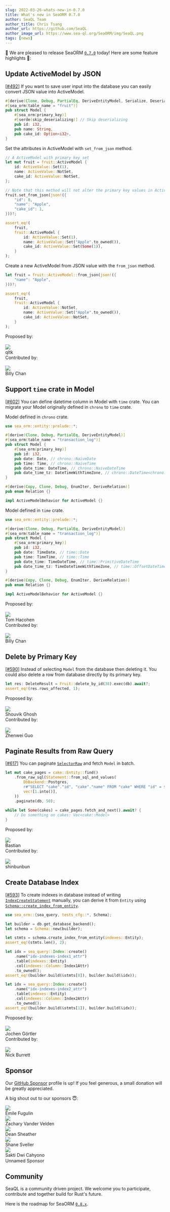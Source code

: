 ```yaml
---
slug: 2022-03-26-whats-new-in-0.7.0
title: What's new in SeaORM 0.7.0
author: SeaQL Team
author_title: Chris Tsang
author_url: https://github.com/SeaQL
author_image_url: https://www.sea-ql.org/SeaORM/img/SeaQL.png
tags: [news]
---
```


🎉 We are pleased to release SeaORM [`0.7.0`](https://github.com/SeaQL/sea-orm/releases/tag/0.7.0) today! Here are some feature highlights 🌟:

## Update ActiveModel by JSON

[[#492](https://github.com/SeaQL/sea-orm/pull/492)] If you want to save user input into the database you can easily convert JSON value into ActiveModel.

```rust
#[derive(Clone, Debug, PartialEq, DeriveEntityModel, Serialize, Deserialize)]
#[sea_orm(table_name = "fruit")]
pub struct Model {
    #[sea_orm(primary_key)]
    #[serde(skip_deserializing)] // Skip deserializing
    pub id: i32,
    pub name: String,
    pub cake_id: Option<i32>,
}
```

Set the attributes in ActiveModel with `set_from_json` method.

```rust
// A ActiveModel with primary key set
let mut fruit = fruit::ActiveModel {
    id: ActiveValue::Set(1),
    name: ActiveValue::NotSet,
    cake_id: ActiveValue::NotSet,
};

// Note that this method will not alter the primary key values in ActiveModel
fruit.set_from_json(json!({
    "id": 8,
    "name": "Apple",
    "cake_id": 1,
}))?;

assert_eq!(
    fruit,
    fruit::ActiveModel {
        id: ActiveValue::Set(1),
        name: ActiveValue::Set("Apple".to_owned()),
        cake_id: ActiveValue::Set(Some(1)),
    }
);
```

Create a new ActiveModel from JSON value with the `from_json` method.

```rust
let fruit = fruit::ActiveModel::from_json(json!({
    "name": "Apple",
}))?;

assert_eq!(
    fruit,
    fruit::ActiveModel {
        id: ActiveValue::NotSet,
        name: ActiveValue::Set("Apple".to_owned()),
        cake_id: ActiveValue::NotSet,
    }
);
```

<div class="row">
    <div class="col col--6 margin-bottom--md">
        Proposed by:
        <br/><br/>
        <div class="avatar">
            <a class="avatar__photo-link avatar__photo avatar__photo--sm" href="https://github.com/qyihua">
                <img src="https://avatars.githubusercontent.com/u/13034668?v=4" />
            </a>
            <div class="avatar__intro">
                <div class="avatar__name">
                    qltk
                </div>
            </div>
        </div>
    </div>
    <div class="col col--6 margin-bottom--md">
        Contributed by:
        <br/><br/>
        <div class="avatar">
            <a class="avatar__photo-link avatar__photo avatar__photo--sm" href="https://github.com/billy1624">
                <img src="https://avatars.githubusercontent.com/u/30400950?v=4" />
            </a>
            <div class="avatar__intro">
                <div class="avatar__name">
                    Billy Chan
                </div>
            </div>
        </div>
    </div>
</div>

## Support `time` crate in Model

[[#602](https://github.com/SeaQL/sea-orm/pull/602)] You can define datetime column in Model with `time` crate. You can migrate your Model originally defined in `chrono` to `time` crate.

Model defined in `chrono` crate.

```rust
use sea_orm::entity::prelude::*;

#[derive(Clone, Debug, PartialEq, DeriveEntityModel)]
#[sea_orm(table_name = "transaction_log")]
pub struct Model {
    #[sea_orm(primary_key)]
    pub id: i32,
    pub date: Date, // chrono::NaiveDate
    pub time: Time, // chrono::NaiveTime
    pub date_time: DateTime, // chrono::NaiveDateTime
    pub date_time_tz: DateTimeWithTimeZone, // chrono::DateTime<chrono::FixedOffset>
}

#[derive(Copy, Clone, Debug, EnumIter, DeriveRelation)]
pub enum Relation {}

impl ActiveModelBehavior for ActiveModel {}
```

Model defined in `time` crate.

```rust
use sea_orm::entity::prelude::*;

#[derive(Clone, Debug, PartialEq, DeriveEntityModel)]
#[sea_orm(table_name = "transaction_log")]
pub struct Model {
    #[sea_orm(primary_key)]
    pub id: i32,
    pub date: TimeDate, // time::Date
    pub time: TimeTime, // time::Time
    pub date_time: TimeDateTime, // time::PrimitiveDateTime
    pub date_time_tz: TimeDateTimeWithTimeZone, // time::OffsetDateTime
}

#[derive(Copy, Clone, Debug, EnumIter, DeriveRelation)]
pub enum Relation {}

impl ActiveModelBehavior for ActiveModel {}
```

<div class="row">
    <div class="col col--6 margin-bottom--md">
        Proposed by:
        <br/><br/>
        <div class="avatar">
            <a class="avatar__photo-link avatar__photo avatar__photo--sm" href="https://github.com/tasn">
                <img src="https://avatars.githubusercontent.com/u/108670?v=4" />
            </a>
            <div class="avatar__intro">
                <div class="avatar__name">
                    Tom Hacohen
                </div>
            </div>
        </div>
    </div>
    <div class="col col--6 margin-bottom--md">
        Contributed by:
        <br/><br/>
        <div class="avatar">
            <a class="avatar__photo-link avatar__photo avatar__photo--sm" href="https://github.com/billy1624">
                <img src="https://avatars.githubusercontent.com/u/30400950?v=4" />
            </a>
            <div class="avatar__intro">
                <div class="avatar__name">
                    Billy Chan
                </div>
            </div>
        </div>
    </div>
</div>

## Delete by Primary Key

[[#590](https://github.com/SeaQL/sea-orm/pull/590)] Instead of selecting `Model` from the database then deleting it. You could also delete a row from database directly by its primary key.

```rust
let res: DeleteResult = Fruit::delete_by_id(38).exec(db).await?;
assert_eq!(res.rows_affected, 1);
```

<div class="row">
    <div class="col col--6 margin-bottom--md">
        Proposed by:
        <br/><br/>
        <div class="avatar">
            <a class="avatar__photo-link avatar__photo avatar__photo--sm" href="https://github.com/ShouvikGhosh2048">
                <img src="https://avatars.githubusercontent.com/u/91585022?v=4" />
            </a>
            <div class="avatar__intro">
                <div class="avatar__name">
                    Shouvik Ghosh
                </div>
            </div>
        </div>
    </div>
    <div class="col col--6 margin-bottom--md">
        Contributed by:
        <br/><br/>
        <div class="avatar">
            <a class="avatar__photo-link avatar__photo avatar__photo--sm" href="https://github.com/Ilqjx">
                <img src="https://avatars.githubusercontent.com/u/53934234?v=4" />
            </a>
            <div class="avatar__intro">
                <div class="avatar__name">
                    Zhenwei Guo
                </div>
            </div>
        </div>
    </div>
</div>

## Paginate Results from Raw Query

[[#617](https://github.com/SeaQL/sea-orm/pull/617)] You can paginate [`SelectorRaw`](https://docs.rs/sea-orm/0.6.0/sea_orm/struct.SelectorRaw.html) and fetch `Model` in batch.

```rust
let mut cake_pages = cake::Entity::find()
    .from_raw_sql(Statement::from_sql_and_values(
        DbBackend::Postgres,
        r#"SELECT "cake"."id", "cake"."name" FROM "cake" WHERE "id" = $1"#,
        vec![1.into()],
    ))
    .paginate(db, 50);
 
while let Some(cakes) = cake_pages.fetch_and_next().await? {
    // Do something on cakes: Vec<cake::Model>
}
```

<div class="row">
    <div class="col col--6 margin-bottom--md">
        Proposed by:
        <br/><br/>
        <div class="avatar">
            <a class="avatar__photo-link avatar__photo avatar__photo--sm" href="https://github.com/cemoktra">
                <img src="https://avatars.githubusercontent.com/u/15634263?v=4" />
            </a>
            <div class="avatar__intro">
                <div class="avatar__name">
                    Bastian
                </div>
            </div>
        </div>
    </div>
    <div class="col col--6 margin-bottom--md">
        Contributed by:
        <br/><br/>
        <div class="avatar">
            <a class="avatar__photo-link avatar__photo avatar__photo--sm" href="https://github.com/shinbunbun">
                <img src="https://avatars.githubusercontent.com/u/34409044?v=4" />
            </a>
            <div class="avatar__intro">
                <div class="avatar__name">
                    shinbunbun
                </div>
            </div>
        </div>
    </div>
</div>

## Create Database Index

[[#593](https://github.com/SeaQL/sea-orm/pull/593)] To create indexes in database instead of writing [`IndexCreateStatement`](https://docs.rs/sea-query/*/sea_query/index/struct.IndexCreateStatement.html) manually, you can derive it from `Entity` using [`Schema::create_index_from_entity`](https://docs.rs/sea-orm/0.5/sea_orm/schema/struct.Schema.html#method.create_index_from_entity).

```rust
use sea_orm::{sea_query, tests_cfg::*, Schema};

let builder = db.get_database_backend();
let schema = Schema::new(builder);

let stmts = schema.create_index_from_entity(indexes::Entity);
assert_eq!(stmts.len(), 2);

let idx = sea_query::Index::create()
    .name("idx-indexes-index1_attr")
    .table(indexes::Entity)
    .col(indexes::Column::Index1Attr)
    .to_owned();
assert_eq!(builder.build(&stmts[0]), builder.build(&idx));

let idx = sea_query::Index::create()
    .name("idx-indexes-index2_attr")
    .table(indexes::Entity)
    .col(indexes::Column::Index2Attr)
    .to_owned();
assert_eq!(builder.build(&stmts[1]), builder.build(&idx));
```

<div class="row">
    <div class="col col--6 margin-bottom--md">
        Proposed by:
        <br/><br/>
        <div class="avatar">
            <a class="avatar__photo-link avatar__photo avatar__photo--sm" href="https://github.com/grtlr">
                <img src="https://avatars.githubusercontent.com/u/3404250?v=4" />
            </a>
            <div class="avatar__intro">
                <div class="avatar__name">
                    Jochen Görtler
                </div>
            </div>
        </div>
    </div>
    <div class="col col--6 margin-bottom--md">
        Contributed by:
        <br/><br/>
        <div class="avatar">
            <a class="avatar__photo-link avatar__photo avatar__photo--sm" href="https://github.com/nickb937">
                <img src="https://avatars.githubusercontent.com/u/1443207?v=4" />
            </a>
            <div class="avatar__intro">
                <div class="avatar__name">
                    Nick Burrett
                </div>
            </div>
        </div>
    </div>
</div>

## Sponsor

Our [GitHub Sponsor](https://github.com/sponsors/SeaQL) profile is up! If you feel generous, a small donation will be greatly appreciated.

A big shout out to our sponsors 😇:

<div class="row">
    <div class="col col--6 margin-bottom--md">
        <div class="avatar">
            <a class="avatar__photo-link avatar__photo avatar__photo--sm" href="https://github.com/Sytten">
                <img src="https://avatars.githubusercontent.com/u/2366731?v=4" />
            </a>
            <div class="avatar__intro">
                <div class="avatar__name">
                    Émile Fugulin
                </div>
            </div>
        </div>
    </div>
    <div class="col col--6 margin-bottom--md">
        <div class="avatar">
            <a class="avatar__photo-link avatar__photo avatar__photo--sm" href="https://github.com/exzachlyvv">
                <img src="https://avatars.githubusercontent.com/u/46034847?v=4" />
            </a>
            <div class="avatar__intro">
                <div class="avatar__name">
                    Zachary Vander Velden
                </div>
            </div>
        </div>
    </div>
    <div class="col col--6 margin-bottom--md">
        <div class="avatar">
            <a class="avatar__photo-link avatar__photo avatar__photo--sm" href="https://github.com/deansheather">
                <img src="https://avatars.githubusercontent.com/u/11241812?v=4" />
            </a>
            <div class="avatar__intro">
                <div class="avatar__name">
                    Dean Sheather
                </div>
            </div>
        </div>
    </div>
    <div class="col col--6 margin-bottom--md">
        <div class="avatar">
            <a class="avatar__photo-link avatar__photo avatar__photo--sm" href="https://github.com/shanesveller">
                <img src="https://avatars.githubusercontent.com/u/831?v=4" />
            </a>
            <div class="avatar__intro">
                <div class="avatar__name">
                    Shane Sveller
                </div>
            </div>
        </div>
    </div>
    <div class="col col--6 margin-bottom--md">
        <div class="avatar">
            <a class="avatar__photo-link avatar__photo avatar__photo--sm" href="https://github.com/sakti">
                <img src="https://avatars.githubusercontent.com/u/196178?v=4" />
            </a>
            <div class="avatar__intro">
                <div class="avatar__name">
                    Sakti Dwi Cahyono
                </div>
            </div>
        </div>
    </div>
    <div class="col col--6 margin-bottom--md">
        <div class="avatar">
            <a class="avatar__photo-link avatar__photo avatar__photo--sm">
                <img style={{width: '100%'}} src="data:image/gif;base64,R0lGODlhAQABAIAAAMLCwgAAACH5BAAAAAAALAAAAAABAAEAAAICRAEAOw=="/>
            </a>
            <div class="avatar__intro">
                <div class="avatar__name">
                    Unnamed Sponsor
                </div>
            </div>
        </div>
    </div>
</div>

## Community

SeaQL is a community driven project. We welcome you to participate, contribute and together build for Rust's future.

Here is the roadmap for SeaORM [`0.8.x`](https://github.com/SeaQL/sea-orm/milestone/8).